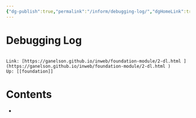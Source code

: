 ```yaml
---
{"dg-publish":true,"permalink":"/inform/debugging-log/","dgHomeLink":true,"dgPassFrontmatter":false}
---
```


# Debugging Log
```ad-info

Link: [https://ganelson.github.io/inweb/foundation-module/2-dl.html ](https://ganelson.github.io/inweb/foundation-module/2-dl.html )
Up: [[foundation]]
```

# Contents
- 